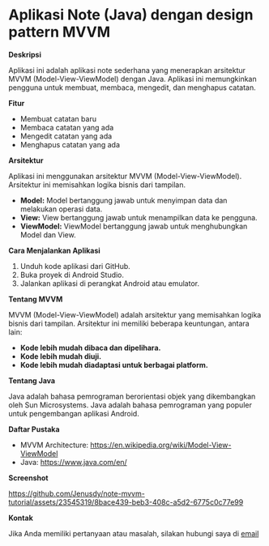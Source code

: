 # Aplikasi Note (Java) dengan design pattern MVVM 

**Deskripsi**

Aplikasi ini adalah aplikasi note sederhana yang menerapkan arsitektur MVVM (Model-View-ViewModel) dengan Java. 
Aplikasi ini memungkinkan pengguna untuk membuat, membaca, mengedit, dan menghapus catatan.

**Fitur**

* Membuat catatan baru
* Membaca catatan yang ada
* Mengedit catatan yang ada
* Menghapus catatan yang ada

**Arsitektur**

Aplikasi ini menggunakan arsitektur MVVM (Model-View-ViewModel). Arsitektur ini memisahkan logika bisnis dari tampilan.


* **Model:** Model bertanggung jawab untuk menyimpan data dan melakukan operasi data.
* **View:** View bertanggung jawab untuk menampilkan data ke pengguna.
* **ViewModel:** ViewModel bertanggung jawab untuk menghubungkan Model dan View.

**Cara Menjalankan Aplikasi**

1. Unduh kode aplikasi dari GitHub.
2. Buka proyek di Android Studio.
3. Jalankan aplikasi di perangkat Android atau emulator.

**Tentang MVVM**

MVVM (Model-View-ViewModel) adalah arsitektur yang memisahkan logika bisnis dari tampilan. Arsitektur ini memiliki beberapa keuntungan, antara lain:

* **Kode lebih mudah dibaca dan dipelihara.**
* **Kode lebih mudah diuji.**
* **Kode lebih mudah diadaptasi untuk berbagai platform.**

**Tentang Java**

Java adalah bahasa pemrograman berorientasi objek yang dikembangkan oleh Sun Microsystems. Java adalah bahasa pemrograman yang populer untuk pengembangan aplikasi Android.

**Daftar Pustaka**

* MVVM Architecture: https://en.wikipedia.org/wiki/Model-View-ViewModel
* Java: https://www.java.com/en/

**Screenshot**


https://github.com/Jenusdy/note-mvvm-tutorial/assets/23545319/8bace439-beb3-408c-a5d2-6775c0c77e99



**Kontak**

Jika Anda memiliki pertanyaan atau masalah, silakan hubungi saya di [email](jenusdy@gmail.com)
